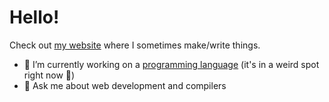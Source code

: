 # Hello!

Check out [my website](https://mcluck.tech/) where I sometimes make/write things.

- 🔭 I’m currently working on a [programming language](https://github.com/MCluck90/web-lang) (it's in a weird spot right now 🚧)
- 💬 Ask me about web development and compilers


<!--
**MCluck90/MCluck90** is a ✨ _special_ ✨ repository because its `README.md` (this file) appears on your GitHub profile.

Here are some ideas to get you started:

- 🔭 I’m currently working on ...
- 🌱 I’m currently learning ...
- 👯 I’m looking to collaborate on ...
- 🤔 I’m looking for help with ...
- 💬 Ask me about ...
- 📫 How to reach me: ...
- 😄 Pronouns: ...
- ⚡ Fun fact: ...
-->
